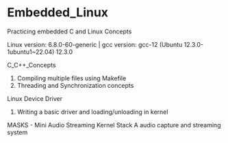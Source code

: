 # Embedded_Linux
Practicing embedded C and Linux Concepts

Linux version: 6.8.0-60-generic | 
gcc version: gcc-12 (Ubuntu 12.3.0-1ubuntu1~22.04) 12.3.0

C_C++_Concepts
1. Compiling multiple files using Makefile
2. Threading and Synchronization concepts

Linux Device Driver
1. Writing a basic driver and loading/unloading in kernel

MASKS - Mini Audio Streaming Kernel Stack
A audio capture and streaming system